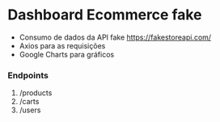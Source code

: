 # Dashboard Ecommerce fake
* Consumo de dados da API fake https://fakestoreapi.com/
* Axios para as requisições
* Google Charts para gráficos

### Endpoints
1. /products
2. /carts
3. /users
